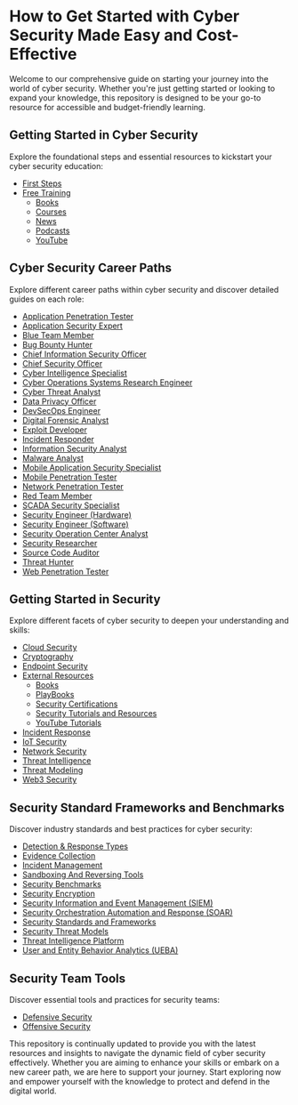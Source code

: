 # How to Get Started with Cyber Security Made Easy and Cost-Effective

Welcome to our comprehensive guide on starting your journey into the world of cyber security. Whether you're just getting started or looking to expand your knowledge, this repository is designed to be your go-to resource for accessible and budget-friendly learning.

## Getting Started in Cyber Security

Explore the foundational steps and essential resources to kickstart your cyber security education:

- [First Steps](https://github.com/Aquilacyber/aquilacyber.github.io/blob/main/First%20Steps.md)
- [Free Training](https://github.com/Aquilacyber/aquilacyber.github.io/blob/main/Free-Training/README.md)
  - [Books](https://github.com/Aquilacyber/aquilacyber.github.io/blob/main/Free-Training/Books.md)
  - [Courses](https://github.com/Aquilacyber/aquilacyber.github.io/blob/main/Free-Training/Courses.md)
  - [News](https://github.com/Aquilacyber/aquilacyber.github.io/blob/main/Free-Training/News.md)
  - [Podcasts](https://github.com/Aquilacyber/aquilacyber.github.io/blob/main/Free-Training/Podcasts.md)
  - [YouTube](https://github.com/Aquilacyber/aquilacyber.github.io/blob/main/Free-Training/YouTube.md)

## Cyber Security Career Paths

Explore different career paths within cyber security and discover detailed guides on each role:

- [Application Penetration Tester](https://github.com/Aquilacyber/aquilacyber.github.io/blob/main/cybersecurity-career-path/Application_Penetration_Tester.md)
- [Application Security Expert](https://github.com/Aquilacyber/aquilacyber.github.io/blob/main/cybersecurity-career-path/Application_Security_Expert.md)
- [Blue Team Member](https://github.com/Aquilacyber/aquilacyber.github.io/blob/main/cybersecurity-career-path/Blue-Team_Member.md)
- [Bug Bounty Hunter](https://github.com/Aquilacyber/aquilacyber.github.io/blob/main/cybersecurity-career-path/Bug_Bounty_Hunter.md)
- [Chief Information Security Officer](https://github.com/Aquilacyber/aquilacyber.github.io/blob/main/cybersecurity-career-path/Chief_Information_Security_Officer.md)
- [Chief Security Officer](https://github.com/Aquilacyber/aquilacyber.github.io/blob/main/cybersecurity-career-path/Chief_Security_Officer.md)
- [Cyber Intelligence Specialist](https://github.com/Aquilacyber/aquilacyber.github.io/blob/main/cybersecurity-career-path/Cyber_Intelligence_Specialist.md)
- [Cyber Operations Systems Research Engineer](https://github.com/Aquilacyber/aquilacyber.github.io/blob/main/cybersecurity-career-path/Cyber_Operation_Systems_Research_Engineer.md)
- [Cyber Threat Analyst](https://github.com/Aquilacyber/aquilacyber.github.io/blob/main/cybersecurity-career-path/Cyber_Threat_Analyst.md)
- [Data Privacy Officer](https://github.com/Aquilacyber/aquilacyber.github.io/blob/main/cybersecurity-career-path/Data_Privacy_Officer.md)
- [DevSecOps Engineer](https://github.com/Aquilacyber/aquilacyber.github.io/blob/main/cybersecurity-career-path/DevSecOps_Engineer.md)
- [Digital Forensic Analyst](https://github.com/Aquilacyber/aquilacyber.github.io/blob/main/cybersecurity-career-path/Digital_Forensic_Analyst.md)
- [Exploit Developer](https://github.com/Aquilacyber/aquilacyber.github.io/blob/main/cybersecurity-career-path/Exploit_Developer.md)
- [Incident Responder](https://github.com/Aquilacyber/aquilacyber.github.io/blob/main/cybersecurity-career-path/Incident_Responder.md)
- [Information Security Analyst](https://github.com/Aquilacyber/aquilacyber.github.io/blob/main/cybersecurity-career-path/Information_Security_Analyst.md)
- [Malware Analyst](https://github.com/Aquilacyber/aquilacyber.github.io/blob/main/cybersecurity-career-path/Malware_Analyst.md)
- [Mobile Application Security Specialist](https://github.com/Aquilacyber/aquilacyber.github.io/blob/main/cybersecurity-career-path/Mobile_Application_Security.md)
- [Mobile Penetration Tester](https://github.com/Aquilacyber/aquilacyber.github.io/blob/main/cybersecurity-career-path/Mobile_Penetration_Tester.md)
- [Network Penetration Tester](https://github.com/Aquilacyber/aquilacyber.github.io/blob/main/cybersecurity-career-path/Network_Penetration_Tester.md)
- [Red Team Member](https://github.com/Aquilacyber/aquilacyber.github.io/blob/main/cybersecurity-career-path/Red-Team-Member.md)
- [SCADA Security Specialist](https://github.com/Aquilacyber/aquilacyber.github.io/blob/main/cybersecurity-career-path/SCADA_Security_Specialist.md)
- [Security Engineer (Hardware)](<https://github.com/Aquilacyber/aquilacyber.github.io/blob/main/cybersecurity-career-path/Security_Engineer(Hardware).md>)
- [Security Engineer (Software)](<https://github.com/Aquilacyber/aquilacyber.github.io/blob/main/cybersecurity-career-path/Security_Engineer(Software).md>)
- [Security Operation Center Analyst](https://github.com/Aquilacyber/aquilacyber.github.io/blob/main/cybersecurity-career-path/Security_Operation_Center.md)
- [Security Researcher](https://github.com/Aquilacyber/aquilacyber.github.io/blob/main/cybersecurity-career-path/Security_Researcher.md)
- [Source Code Auditor](https://github.com/Aquilacyber/aquilacyber.github.io/blob/main/cybersecurity-career-path/Source_Code_Auditor.md)
- [Threat Hunter](https://github.com/Aquilacyber/aquilacyber.github.io/blob/main/cybersecurity-career-path/Threat_Hunter.md)
- [Web Penetration Tester](https://github.com/Aquilacyber/aquilacyber.github.io/blob/main/cybersecurity-career-path/Web_Penetration_Tester.md)

## Getting Started in Security

Explore different facets of cyber security to deepen your understanding and skills:

- [Cloud Security](https://github.com/Aquilacyber/aquilacyber.github.io/blob/main/Getting-Started-in-Security/Cloud-Security/Cloud%20Security.md)
- [Cryptography](https://github.com/Aquilacyber/aquilacyber.github.io/blob/main/Getting-Started-in-Security/Cryptography/Cryptography.md)
- [Endpoint Security](https://github.com/Aquilacyber/aquilacyber.github.io/blob/main/Getting-Started-in-Security/Endpoint-Security/Endpoint-Security.md)
- [External Resources](https://github.com/Aquilacyber/aquilacyber.github.io/blob/main/Getting-Started-in-Security/external%20resources/README.md)
  - [Books](https://github.com/Aquilacyber/aquilacyber.github.io/blob/main/Getting-Started-in-Security/external%20resources/Books.md)
  - [PlayBooks](https://github.com/Aquilacyber/aquilacyber.github.io/blob/main/Getting-Started-in-Security/external%20resources/PlayBooks.md)
  - [Security Certifications](https://github.com/Aquilacyber/aquilacyber.github.io/blob/main/Getting-Started-in-Security/external%20resources/Security%20Certifications.md)
  - [Security Tutorials and Resources](https://github.com/Aquilacyber/aquilacyber.github.io/blob/main/Getting-Started-in-Security/external%20resources/Security%20Tutorials%20and%20resources.md)
  - [YouTube Tutorials](https://github.com/Aquilacyber/aquilacyber.github.io/blob/main/Getting-Started-in-Security/external%20resources/YouTube%20Tutorials.md)
- [Incident Response](https://github.com/Aquilacyber/aquilacyber.github.io/blob/main/Getting-Started-in-Security/incident%20Response/Incident-Response.md)
- [IoT Security](https://github.com/Aquilacyber/aquilacyber.github.io/blob/main/Getting-Started-in-Security/IOT-Security/Iot-security.md)
- [Network Security](https://github.com/Aquilacyber/aquilacyber.github.io/blob/main/Getting-Started-in-Security/Network-Security/Network%20Security.md)
- [Threat Intelligence](https://github.com/Aquilacyber/aquilacyber.github.io/blob/main/Getting-Started-in-Security/Threat%20Intelligence/Threat-Intelligence.md)
- [Threat Modeling](https://github.com/Aquilacyber/aquilacyber.github.io/blob/main/Getting-Started-in-Security/Threat%20Modeling/Threat-Modeling.md)
- [Web3 Security](https://github.com/Aquilacyber/aquilacyber.github.io/blob/main/Getting-Started-in-Security/Web3-Security/Web3%20Security.md)

## Security Standard Frameworks and Benchmarks

Discover industry standards and best practices for cyber security:

- [Detection & Response Types](https://github.com/Aquilacyber/aquilacyber/aquilacyber.github.io/blob/main/Security-Standard-Frameworks-and-Benchmarks/Detection%20&%20Response%20Types.md)
- [Evidence Collection](https://github.com/Aquilacyber/aquilacyber.github.io/blob/main/Security-Standard-Frameworks-and-Benchmarks/Evidence%20Collection.md)
- [Incident Management](https://github.com/Aquilacyber/aquilacyber.github.io/blob/main/Security-Standard-Frameworks-and-Benchmarks/Incident%20Management.md)
- [Sandboxing And Reversing Tools](https://github.com/Aquilacyber/aquilacyber.github.io/blob/main/Security-Standard-Frameworks-and-Benchmarks/Sandboxing%20And%20Reversing%20Tools.md)
- [Security Benchmarks](https://github.com/Aquilacyber/aquilacyber.github.io/blob/main/Security-Standard-Frameworks-and-Benchmarks/Security%20Benchmarks.md)
- [Security Encryption](https://github.com/Aquilacyber/aquilacyber.github.io/blob/main/Security-Standard-Frameworks-and-Benchmarks/Security%20Encryption.md)
- [Security Information and Event Management (SIEM)](<https://github.com/Aquilacyber/aquilacyber.github.io/blob/main/Security-Standard-Frameworks-and-Benchmarks/Security%20Information%20and%20Event%20Management%20(SIEM).md>)
- [Security Orchestration Automation and Response (SOAR)](<https://github.com/Aquilacyber/aquilacyber.github.io/blob/main/Security-Standard-Frameworks-and-Benchmarks/Security%20Orchestration%20Automation%20and%20Response%20(SOAR).md>)
- [Security Standards and Frameworks](https://github.com/Aquilacyber/aquilacyber.github.io/blob/main/Security-Standard-Frameworks-and-Benchmarks/Security%20Standards%20and%20Frameworks.md)
- [Security Threat Models](https://github.com/Aquilacyber/aquilacyber.github.io/blob/main/Security-Standard-Frameworks-and-Benchmarks/Security%20Threat%20Models.md)
- [Threat Intelligence Platform](https://github.com/Aquilacyber/aquilacyber.github.io/blob/main/Security-Standard-Frameworks-and-Benchmarks/Threat%20Intelligence%20Platform.md)
- [User and Entity Behavior Analytics (UEBA)](<https://github.com/Aquilacyber/aquilacyber.github.io/blob/main/Security-Standard-Frameworks-and-Benchmarks/User%20and%20Entity%20Behavior%20Analytics%20(UEBA).md>)

## Security Team Tools

Discover essential tools and practices for security teams:

- [Defensive Security](https://github.com/Aquilacyber/aquilacyber.github.io/blob/main/Security-team-tools/Defensive%20Security.md)
- [Offensive Security](https://github.com/Aquilacyber/aquilacyber.github.io/blob/main/Security-team-tools/Offensive%20Security.md)

This repository is continually updated to provide you with the latest resources and insights to navigate the dynamic field of cyber security effectively. Whether you are aiming to enhance your skills or embark on a new career path, we are here to support your journey. Start exploring now and empower yourself with the knowledge to protect and defend in the digital world.
